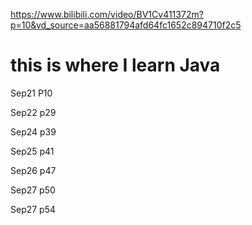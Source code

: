 https://www.bilibili.com/video/BV1Cv411372m?p=10&vd_source=aa56881794afd64fc1652c894710f2c5
# this is where I learn Java
Sep21 P10 

Sep22 p29

Sep24 p39

Sep25 p41

Sep26 p47

Sep27 p50

Sep27 p54
